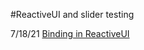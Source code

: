 ﻿#ReactiveUI and slider testing  

7/18/21
[Binding in ReactiveUI](https://floatingcube.com/blog/binding-in-reactiveui/)